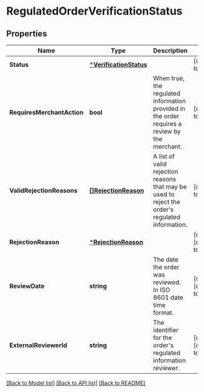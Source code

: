 # RegulatedOrderVerificationStatus

## Properties
Name | Type | Description | Notes
------------ | ------------- | ------------- | -------------
**Status** | [***VerificationStatus**](VerificationStatus.md) |  | [default to null]
**RequiresMerchantAction** | **bool** | When true, the regulated information provided in the order requires a review by the merchant. | [default to null]
**ValidRejectionReasons** | [**[]RejectionReason**](RejectionReason.md) | A list of valid rejection reasons that may be used to reject the order&#x27;s regulated information. | [default to null]
**RejectionReason** | [***RejectionReason**](RejectionReason.md) |  | [optional] [default to null]
**ReviewDate** | **string** | The date the order was reviewed. In ISO 8601 date time format. | [optional] [default to null]
**ExternalReviewerId** | **string** | The identifier for the order&#x27;s regulated information reviewer. | [optional] [default to null]

[[Back to Model list]](../README.md#documentation-for-models) [[Back to API list]](../README.md#documentation-for-api-endpoints) [[Back to README]](../README.md)

